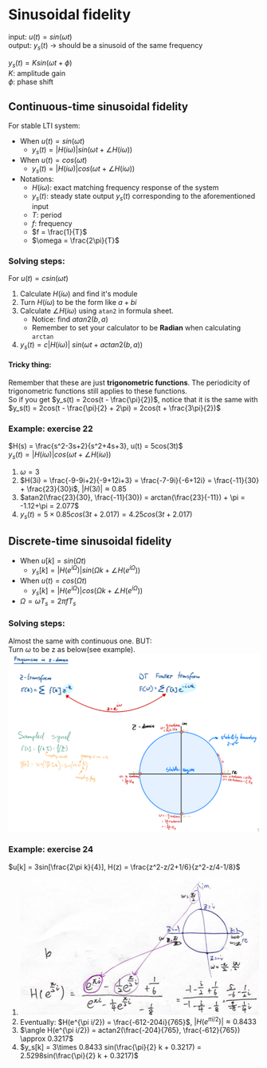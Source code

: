# Sinusoidal fidelity
input: $u(t) = sin(\omega t)$  
output: $y_s(t)$ -> should be a sinusoid of the same frequency  

$y_s(t) = Ksin(\omega t + \phi)$  
$K$: amplitude gain  
$\phi$: phase shift  

## Continuous-time sinusoidal fidelity
For stable LTI system:  
+ When $u(t) = sin(\omega t)$
  + $y_s(t) = |H(i\omega)| sin(\omega t + \angle H(i\omega))$
+ When $u(t) = cos(\omega t)$
  + $y_s(t) = |H(i\omega)| cos(\omega t + \angle H(i\omega))$
+ Notations:
  + $H(i\omega)$: exact matching frequency response of the system
  + $y_s(t)$: steady state output $y_s(t)$ corresponding to the aforementioned input
  + $T$: period
  + $f$: frequency
  + $f = \frac{1}{T}$
  + $\omega = \frac{2\pi}{T}$

### Solving steps:
For $u(t) = c sin(\omega t)$  
1. Calculate $H(i\omega)$ and find it's module
2. Turn $H(i\omega)$ to be the form like $a + bi$
3. Calculate $\angle H(i\omega)$ using `atan2` in formula sheet.
   + Notice: find $atan2(b,a)$
   + Remember to set your calculator to be **Radian** when calculating `arctan`
4. $y_s(t) = c |H(i\omega)| \ sin(\omega t + actan2(b,a))$

#### Tricky thing:
Remember that these are just **trigonometric functions**. The periodicity of trigonometric functions still applies to these functions.  
So if you get $y_s(t) = 2cos(t - \frac{\pi}{2})$, notice that it is the same with $y_s(t) = 2cos(t - \frac{\pi}{2} + 2\pi) = 2cos(t + \frac{3\pi}{2})$  

### Example: exercise 22
$H(s) = \frac{s^2-3s+2}{s^2+4s+3}, u(t) = 5cos(3t)$  
$y_s(t) = |H(i\omega)| cos(\omega t + \angle H(i\omega))$  
1. $\omega = 3$
2. $H(3i) = \frac{-9-9i+2}{-9+12i+3} = \frac{-7-9i}{-6+12i} = \frac{-11}{30} + \frac{23}{30}i$, $|H(3i)| \approx 0.85$
3. $atan2(\frac{23}{30}, \frac{-11}{30}) = arctan(\frac{23}{-11}) + \pi = -1.12+\pi = 2.077$
4. $y_s(t) = 5\times 0.85 cos(3t + 2.017) = 4.25cos(3t+2.017)$

## Discrete-time sinusoidal fidelity
+ When $u[k] = sin(\Omega t)$
  + $y_s[k] = |H(e^{i\Omega})| sin(\Omega k + \angle H(e^{i\Omega}))$
+ When $u(t) = cos(\Omega t)$
  + $y_s[k] = |H(e^{i\Omega})| cos(\Omega k + \angle H(e^{i\Omega}))$
+ $\Omega = \omega T_s = 2\pi fT_s$

### Solving steps:
Almost the same with continuous one. BUT:  
Turn $\omega$ to be z as below(see example).  
![](imgs/Sin_fidelity_discrete.png)

### Example: exercise 24
$u[k] = 3sin[\frac{2\pi k}{4}], H(z) = \frac{z^2-z/2+1/6}{z^2-z/4-1/8}$  
1. ![](imgs/sin_fin.jpg)
2. Eventually: $H(e^{\pi i/2}) = \frac{-612-204i}{765}$, $|H(e^{\pi i/2})| \approx 0.8433$
3. $\angle H(e^{\pi i/2}) = actan2(\frac{-204}{765}, \frac{-612}{765}) \approx 0.3217$
4. $y_s[k] = 3\times 0.8433 sin(\frac{\pi}{2} k + 0.3217) = 2.5298sin(\frac{\pi}{2} k + 0.3217)$